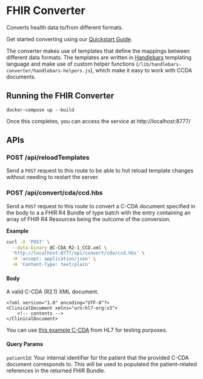 # FHIR Converter

Converts health data to/from different formats.

Get started converting using our [Quickstart Guide](https://docs.metriport.com/converter-api/getting-started/quickstart).

The converter makes use of templates that define the mappings between different data formats. The templates are written in [Handlebars](https://handlebarsjs.com/) templating language and make use of custom helper functions (`/lib/handlebars-converter/handlebars-helpers.js`), which make it easy to work with CCDA documents.

## Running the FHIR Converter

```
docker-compose up --build
```

Once this completes, you can access the service at http://localhost:8777/

## APIs

### POST /api/reloadTemplates

Send a `POST` request to this route to be able to hot reload template changes without needing to restart the server.

### POST /api/convert/cda/ccd.hbs

Send a `POST` request to this route to convert a C-CDA document specified in the body to a a FHIR R4 Bundle of type batch with the entry containing an array of FHIR R4 Resources being the outcome of the conversion.

**Example**

```bash
curl -X 'POST' \
  --data-binary @C-CDA_R2-1_CCD.xml \
  'http://localhost:8777/api/convert/cda/ccd.hbs' \
  -H 'accept: application/json' \
  -H 'Content-Type: text/plain'
```


#### Body

A valid C-CDA (R2.1) XML document.

```
<?xml version="1.0" encoding="UTF-8"?>
<ClinicalDocument xmlns="urn:hl7-org:v3">
    <!-- contents -->
</ClinicalDocument>

```

You can use [this example C-CDA](https://github.com/HL7/CDA-ccda-2.1/blob/master/examples/C-CDA_R2-1_CCD.xml) from HL7 for testing purposes.


#### Query Params

`patientId`: Your internal identifier for the patient that the provided C-CDA document corresponds to. This will be used to populated the patient-related references in the returned FHIR Bundle.
